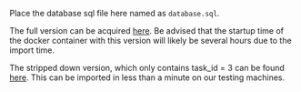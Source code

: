 Place the database sql file here named as `database.sql`.

The full version can be acquired [here](https://www.openml.org/downloads/ExpDB_SNAPSHOT.sql.gz).
Be advised that the startup time of the docker container with this version will likely be several hours due to the import time.

The stripped down version, which only contains task_id = 3 can be found [here](https://depot.tu-dortmund.de/ser88).
This can be imported in less than a minute on our testing machines.
